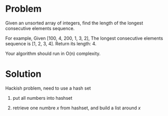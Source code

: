 Problem
===
Given an unsorted array of integers, find the length of the longest consecutive elements sequence.

For example,
Given [100, 4, 200, 1, 3, 2],
The longest consecutive elements sequence is [1, 2, 3, 4]. Return its length: 4.

Your algorithm should run in O(n) complexity.

Solution
====
Hackish problem, need to use a hash set

1. put all numbers into hashset

2. retrieve one numbre *x* from hashset, and build a list around *x*